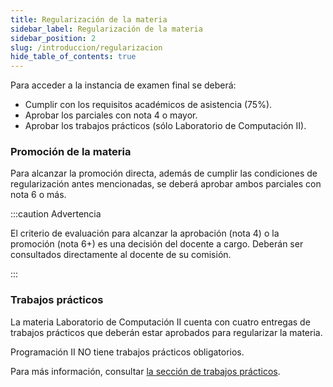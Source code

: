 ```yaml
---
title: Regularización de la materia
sidebar_label: Regularización de la materia
sidebar_position: 2
slug: /introduccion/regularizacion
hide_table_of_contents: true
---
```


Para acceder a la instancia de examen final se deberá:
* Cumplir con los requisitos académicos de asistencia (75%).
* Aprobar los parciales con nota 4 o mayor.
* Aprobar los trabajos prácticos (sólo Laboratorio de Computación II).

### Promoción de la materia
Para alcanzar la promoción directa, además de cumplir las condiciones de regularización antes mencionadas, se deberá aprobar ambos parciales con nota 6 o más. 

:::caution Advertencia

El criterio de evaluación para alcanzar la aprobación (nota 4) o la promoción (nota 6+) es una decisión del docente a cargo. Deberán ser consultados directamente al docente de su comisión.

:::

### Trabajos prácticos
La materia Laboratorio de Computación II cuenta con cuatro entregas de trabajos prácticos que deberán estar aprobados para regularizar la materia. 

Programación II NO tiene trabajos prácticos obligatorios.

Para más información, consultar [la sección de trabajos prácticos](../evaluaciones/indice.md#trabajos-prácticos). 